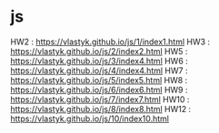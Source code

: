 # js
HW2 : https://vlastyk.github.io/js/1/index1.html
HW3 : https://vlastyk.github.io/js/2/index2.html
HW5 : https://vlastyk.github.io/js/3/index4.html
HW6 : https://vlastyk.github.io/js/4/index4.html
HW7 : https://vlastyk.github.io/js/5/index5.html
HW8 : https://vlastyk.github.io/js/6/index6.html
HW9 : https://vlastyk.github.io/js/7/index7.html
HW10 : https://vlastyk.github.io/js/8/index8.html
HW12 : https://vlastyk.github.io/js/10/index10.html
